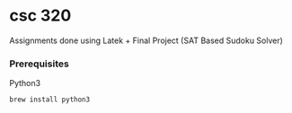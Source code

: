 # csc 320

Assignments done using Latek + Final Project (SAT Based Sudoku Solver) 


### Prerequisites

Python3

```
brew install python3
```

